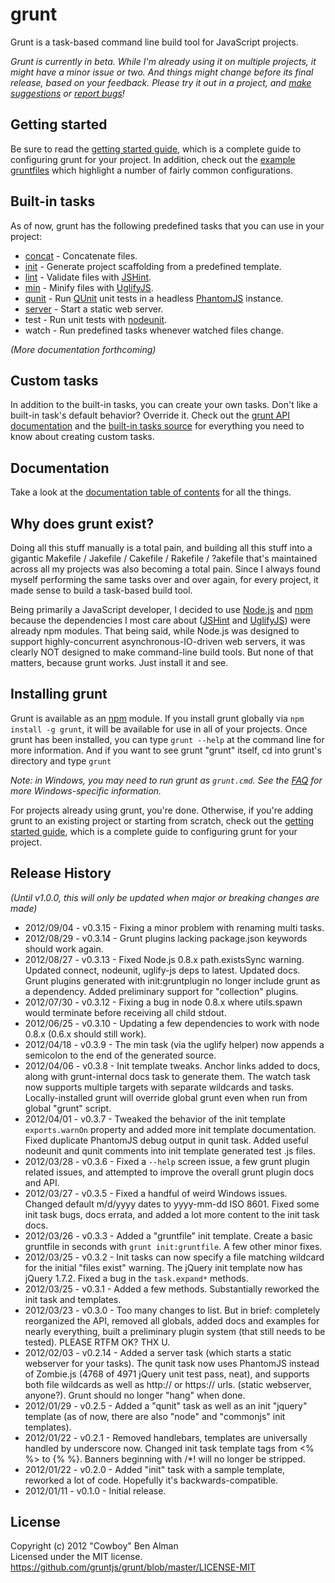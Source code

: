 # grunt
Grunt is a task-based command line build tool for JavaScript projects.

_Grunt is currently in beta. While I'm already using it on multiple projects, it might have a minor issue or two. And things might change before its final release, based on your feedback. Please try it out in a project, and [make suggestions][issues] or [report bugs][issues]!_

## Getting started
Be sure to read the [getting started guide](/gruntjs/grunt/blob/master/docs/getting_started.md), which is a complete guide to configuring grunt for your project. In addition, check out the [example gruntfiles](/gruntjs/grunt/blob/master/docs/example_gruntfiles.md) which highlight a number of fairly common configurations.

## Built-in tasks
As of now, grunt has the following predefined tasks that you can use in your project:

* [concat](/gruntjs/grunt/blob/master/docs/task_concat.md) - Concatenate files.
* [init](/gruntjs/grunt/blob/master/docs/task_init.md) - Generate project scaffolding from a predefined template.
* [lint](/gruntjs/grunt/blob/master/docs/task_lint.md) - Validate files with [JSHint][jshint].
* [min](/gruntjs/grunt/blob/master/docs/task_min.md) - Minify files with [UglifyJS][uglify].
* [qunit](/gruntjs/grunt/blob/master/docs/task_qunit.md) - Run [QUnit][qunit] unit tests in a headless [PhantomJS][phantom] instance.
* [server](/gruntjs/grunt/blob/master/docs/task_server.md) - Start a static web server.
* test - Run unit tests with [nodeunit][nodeunit].
* watch - Run predefined tasks whenever watched files change.

_(More documentation forthcoming)_

## Custom tasks
In addition to the built-in tasks, you can create your own tasks. Don't like a built-in task's default behavior? Override it. Check out the [grunt API documentation](/gruntjs/grunt/blob/master/docs/api.md) and the [built-in tasks source](/gruntjs/grunt/blob/master/tasks) for everything you need to know about creating custom tasks.

## Documentation
Take a look at the [documentation table of contents][docs] for all the things.

## Why does grunt exist?
Doing all this stuff manually is a total pain, and building all this stuff into a gigantic Makefile / Jakefile / Cakefile / Rakefile / ?akefile that's maintained across all my projects was also becoming a total pain. Since I always found myself performing the same tasks over and over again, for every project, it made sense to build a task-based build tool.

Being primarily a JavaScript developer, I decided to use [Node.js][node] and [npm][npm] because the dependencies I most care about ([JSHint][jshint] and [UglifyJS][uglify]) were already npm modules. That being said, while Node.js was designed to support highly-concurrent asynchronous-IO-driven web servers, it was clearly NOT designed to make command-line build tools. But none of that matters, because grunt works. Just install it and see.

## Installing grunt

Grunt is available as an [npm][npm] module. If you install grunt globally via `npm install -g grunt`, it will be available for use in all of your projects. Once grunt has been installed, you can type `grunt --help` at the command line for more information. And if you want to see grunt "grunt" itself, cd into grunt's directory and type `grunt`

_Note: in Windows, you may need to run grunt as `grunt.cmd`. See the [FAQ](/gruntjs/grunt/blob/master/docs/faq.md) for more Windows-specific information._

For projects already using grunt, you're done. Otherwise, if you're adding grunt to an existing project or starting from scratch, check out the [getting started guide](/gruntjs/grunt/blob/master/docs/getting_started.md), which is a complete guide to configuring grunt for your project.

## Release History
_(Until v1.0.0, this will only be updated when major or breaking changes are made)_

* 2012/09/04 - v0.3.15 - Fixing a minor problem with renaming multi tasks.
* 2012/08/29 - v0.3.14 - Grunt plugins lacking package.json keywords should work again.
* 2012/08/27 - v0.3.13 - Fixed Node.js 0.8.x path.existsSync warning. Updated connect, nodeunit, uglify-js deps to latest. Updated docs. Grunt plugins generated with init:gruntplugin no longer include grunt as a dependency. Added preliminary support for "collection" plugins.
* 2012/07/30 - v0.3.12 - Fixing a bug in node 0.8.x where utils.spawn would terminate before receiving all child stdout.
* 2012/06/25 - v0.3.10 - Updating a few dependencies to work with node 0.8.x (0.6.x should still work).
* 2012/04/18 - v0.3.9 - The min task (via the uglify helper) now appends a semicolon to the end of the generated source.
* 2012/04/06 - v0.3.8 - Init template tweaks. Anchor links added to docs, along with grunt-internal docs task to generate them. The watch task now supports multiple targets with separate wildcards and tasks. Locally-installed grunt will override global grunt even when run from global "grunt" script.
* 2012/04/01 - v0.3.7 - Tweaked the behavior of the init template `exports.warnOn` property and added more init template documentation. Fixed duplicate PhantomJS debug output in qunit task. Added useful nodeunit and qunit comments into init template generated test .js files.
* 2012/03/28 - v0.3.6 - Fixed a `--help` screen issue, a few grunt plugin related issues, and attempted to improve the overall grunt plugin docs and API.
* 2012/03/27 - v0.3.5 - Fixed a handful of weird Windows issues. Changed default m/d/yyyy dates to yyyy-mm-dd ISO 8601. Fixed some init task bugs, docs errata, and added a lot more content to the init task docs.
* 2012/03/26 - v0.3.3 - Added a "gruntfile" init template. Create a basic gruntfile in seconds with `grunt init:gruntfile`. A few other minor fixes.
* 2012/03/25 - v0.3.2 - Init tasks can now specify a file matching wildcard for the initial "files exist" warning. The jQuery init template now has jQuery 1.7.2. Fixed a bug in the `task.expand*` methods.
* 2012/03/25 - v0.3.1 - Added a few methods. Substantially reworked the init task and templates.
* 2012/03/23 - v0.3.0 - Too many changes to list. But in brief: completely reorganized the API, removed all globals, added docs and examples for nearly everything, built a preliminary plugin system (that still needs to be tested). PLEASE RTFM OK? THX U.
* 2012/02/03 - v0.2.14 - Added a server task (which starts a static webserver for your tasks). The qunit task now uses PhantomJS instead of Zombie.js (4768 of 4971 jQuery unit test pass, neat), and supports both file wildcards as well as http:// or https:// urls. (static webserver, anyone?). Grunt should no longer "hang" when done.
* 2012/01/29 - v0.2.5 - Added a "qunit" task as well as an init "jquery" template (as of now, there are also "node" and "commonjs" init templates).
* 2012/01/22 - v0.2.1 - Removed handlebars, templates are universally handled by underscore now. Changed init task template tags from <% %> to {% %}. Banners beginning with /*! will no longer be stripped.
* 2012/01/22 - v0.2.0 - Added "init" task with a sample template, reworked a lot of code. Hopefully it's backwards-compatible.
* 2012/01/11 - v0.1.0 - Initial release.

## License
Copyright (c) 2012 "Cowboy" Ben Alman  
Licensed under the MIT license.  
<https://github.com/gruntjs/grunt/blob/master/LICENSE-MIT>


[docs]: /gruntjs/grunt/blob/master/docs/toc.md
[docs-init]: /gruntjs/grunt/blob/master/docs/task_init.md
[issues]: /gruntjs/grunt/issues

[node]: http://nodejs.org/
[npm]: http://npmjs.org/
[jshint]: http://www.jshint.com/
[uglify]: https://github.com/mishoo/UglifyJS/
[nodeunit]: https://github.com/caolan/nodeunit
[qunit]: http://docs.jquery.com/QUnit
[phantom]: http://www.phantomjs.org/
